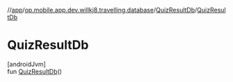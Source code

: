 //[app](../../../index.md)/[op.mobile.app.dev.willkj8.travelling.database](../index.md)/[QuizResultDb](index.md)/[QuizResultDb](-quiz-result-db.md)

# QuizResultDb

[androidJvm]\
fun [QuizResultDb](-quiz-result-db.md)()
